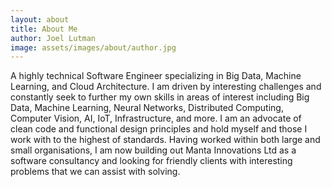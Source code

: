 ```yaml
---
layout: about
title: About Me
author: Joel Lutman
image: assets/images/about/author.jpg
---
```


A highly technical Software Engineer specializing in Big Data, Machine Learning, and Cloud Architecture. 
I am driven by interesting challenges and constantly seek to further my own skills in areas of interest
including Big Data, Machine Learning, Neural Networks, Distributed Computing, Computer Vision, AI,
IoT, Infrastructure, and more. I am an advocate of clean code and functional design principles and hold
myself and those I work with to the highest of standards. Having worked within both large and small
organisations, I am now building out Manta Innovations Ltd as a software consultancy and looking for
friendly clients with interesting problems that we can assist with solving.
